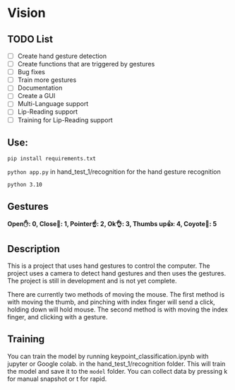 # Vision

## TODO List
- [ ] Create hand gesture detection
- [ ] Create functions that are triggered by gestures
- [ ] Bug fixes
- [ ] Train more gestures
- [ ] Documentation
- [ ] Create a GUI
- [ ] Multi-Language support
- [ ] Lip-Reading support
- [ ] Training for Lip-Reading support

## Use:

`pip install requirements.txt`

`python app.py` in hand_test_1/recognition for the hand gesture recognition

`python 3.10`

## Gestures

**Open✋: 0, 
Close👊: 1, Pointer☝️: 2, Ok👌: 3, Thumbs up👍: 4, Coyote🤘: 5**

## Description

This is a project that uses hand gestures to control the computer. The project uses a camera to detect hand gestures and then uses the gestures. The project is still in development and is not yet complete.

There are currently two methods of moving the mouse. The first method is with moving the thumb, and pinching with index finger will send a click, holding down will hold mouse. The second method is with moving the index finger, and clicking with a gesture.

## Training

You can train the model by running keypoint_classification.ipynb with jupyter or Google colab. in the hand_test_1/recognition folder. This will train the model and save it to the `model` folder. You can collect data by pressing k for manual snapshot or t for rapid.
